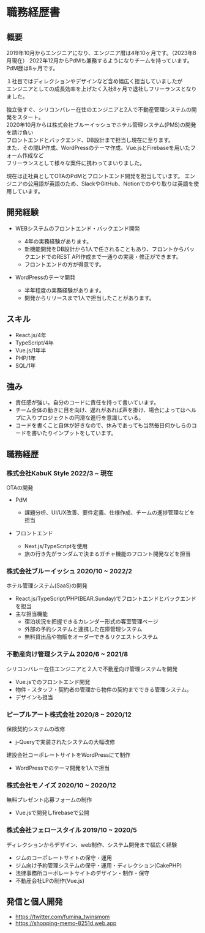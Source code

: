 # 職務経歴書

## 概要

2019年10月からエンジニアになり、エンジニア暦は4年10ヶ月です。（2023年8月現在）
2022年12月からPdMも兼務するようになりチームを持っています。PdM歴は8ヶ月です。

１社目ではディレクションやデザインなど含め幅広く担当していましたが  
エンジニアとしての成長効率を上げたく入社8ヶ月で退社しフリーランスとなりました。  
  
独立後すぐ、シリコンバレー在住のエンジニアと2人で不動産管理システムの開発をスタート。  
2020年10月からは株式会社ブルーイッシュでホテル管理システム(PMS)の開発を請け負い  
フロントエンドとバックエンド、DB設計まで担当し現在に至ります。  
また、その間LP作成、WordPressのテーマ作成、Vue.jsとFirebaseを用いたフォーム作成など  
フリーランスとして様々な案件に携わってまいりました。

現在は正社員としてOTAのPdMとフロントエンド開発を担当しています。
エンジニアの公用語が英語のため、SlackやGitHub、Notionでのやり取りは英語を使用しています。

## 開発経験

- WEBシステムのフロントエンド・バックエンド開発
    - 4年の実務経験があります。
    - 新機能開発をDB設計から1人で任されることもあり、フロントからバックエンドでのREST API作成まで一通りの実装・修正ができます。
    - フロントエンドの方が得意です。

- WordPressのテーマ開発
    - 半年程度の実務経験があります。
    - 開発からリリースまで1人で担当したことがあります。

## スキル

- React.js/4年
- TypeScript/4年
- Vue.js/1年半
- PHP/1年
- SQL/1年

## 強み

- 責任感が強い。自分のコードに責任を持って書いています。
- チーム全体の動きに目を向け、遅れがあれば声を掛け、場合によってはヘルプに入りプロジェクトの円滑な進行を意識している。
- コードを書くこと自体が好きなので、休みであっても当然毎日何かしらのコードを書いたりインプットをしています。

## 職務経歴

### 株式会社KabuK Style 2022/3 ~ 現在

OTAの開発

- PdM
  - 課題分析、UI/UX改善、要件定義、仕様作成、チームの進捗管理などを担当

- フロントエンド
  - Next.js/TypeScriptを使用
  - 旅の行き先がランダムで決まるガチャ機能のフロント開発などを担当
  
### 株式会社ブルーイッシュ 2020/10 ~ 2022/2

ホテル管理システム(SaaS)の開発

- React.js/TypeScript/PHP(BEAR.Sunday)でフロントエンドとバックエンドを担当
- 主な担当機能
  - 宿泊状況を把握できるカレンダー形式の客室管理ページ
  - 外部の予約システムと連携した在庫管理システム
  - 無料貸出品や物販をオーダーできるリクエストシステム

### 不動産向け管理システム 2020/6 ~ 2021/8

シリコンバレー在住エンジニアと２人で不動産向け管理システムを開発

- Vue.jsでのフロントエンド開発
- 物件・スタッフ・契約者の管理から物件の契約までできる管理システム。
- デザインも担当

### ピープルアート株式会社 2020/8 ~ 2020/12

保険契約システムの改修

- j-Queryで実装されたシステムの大幅改修

建設会社コーポレートサイトをWordPressにて制作

- WordPressでのテーマ開発を1人で担当

### 株式会社モノイズ 2020/10 ~ 2020/12

無料プレゼント応募フォームの制作

- Vue.jsで開発しfirebaseで公開

### 株式会社フェロースタイル 2019/10 ~ 2020/5

ディレクションからデザイン、web制作、システム開発まで幅広く経験

- ジムのコーポレートサイトの保守・運用
- ジム向け予約管理システムの保守・運用・ディレクション(CakePHP)
- 法律事務所コーポレートサイトのデザイン・制作・保守
- 不動産会社LPの制作(Vue.js)

## 発信と個人開発

- https://twitter.com/fumina_twinsmom
- https://shopping-memo-8251d.web.app
